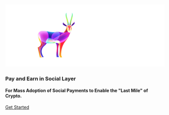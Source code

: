 <h2 class='flex justify-center pt-20 pb-4 max-sm:py-6'>
  <a href='//nextme.one'><img src="assets/images/logo/logo_pro.svg" /></a>
</h2>

<h3 class='text-3xl py-2'>Pay and Earn in Social Layer</h3>
<h4 class='pb-12'>For Mass Adoption of Social Payments to Enable the "Last Mile" of Crypto.</h4>

[Get Started](README.md)
